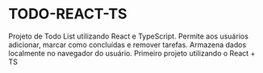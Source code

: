 # TODO-REACT-TS
Projeto de Todo List utilizando React e TypeScript. Permite aos usuários adicionar, marcar como concluídas e remover tarefas. Armazena dados localmente no navegador do usuário. Primeiro projeto utilizando o React + TS
